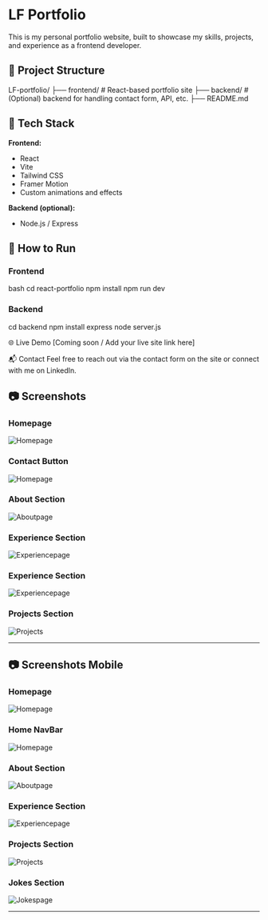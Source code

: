 # LF Portfolio

This is my personal portfolio website, built to showcase my skills, projects, and experience as a frontend developer.

## 📁 Project Structure


LF-portfolio/
├── frontend/ # React-based portfolio site
├── backend/ # (Optional) backend for handling contact form, API, etc.
├── README.md

## 🧪 Tech Stack

**Frontend:**
- React
- Vite
- Tailwind CSS
- Framer Motion
- Custom animations and effects

**Backend (optional):**
- Node.js / Express

## 🚀 How to Run

### Frontend

bash
cd react-portfolio
npm install
npm run dev

### Backend

cd backend
npm install express
node server.js

🌐 Live Demo
[Coming soon / Add your live site link here]

📬 Contact
Feel free to reach out via the contact form on the site or connect with me on LinkedIn.


## 📷 Screenshots

### Homepage
![Homepage](frontend/public/screenshots/hero.png)

### Contact Button
![Homepage](frontend/public/screenshots/contact.png)

### About Section
![Aboutpage](frontend/public/screenshots/about.png)

### Experience Section
![Experiencepage](frontend/public/screenshots/exp.png)

### Experience Section
![Experiencepage](frontend/public/screenshots/exp2.png)

### Projects Section
![Projects](frontend/public/screenshots/projects.png)


------------------------------------------------------------------------------------------------------------

## 📷 Screenshots Mobile

### Homepage
![Homepage](frontend/public/screenshots/mob-hero.png)

### Home NavBar
![Homepage](frontend/public/screenshots/mob-nav.png)

### About Section
![Aboutpage](frontend/public/screenshots/mob-about.png)

### Experience Section
![Experiencepage](frontend/public/screenshots/mob-exp.png)

### Projects Section
![Projects](frontend/public/screenshots/mob-pro.png)

### Jokes Section
![Jokespage](frontend/public/screenshots/mob-jokes.png)

------------------------------------------------------------------------------------------------------------




